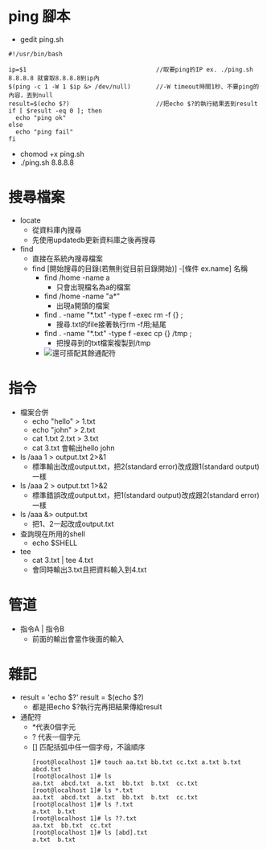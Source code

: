 # ping 腳本
* gedit ping.sh
```
#!/usr/bin/bash

ip=$1                                    //取要ping的IP ex. ./ping.sh 8.8.8.8 就會取8.8.8.8到ip內
$(ping -c 1 -W 1 $ip &> /dev/null)       //-W timeout時間1秒、不要ping的內容，丟到null
result=$(echo $?)                        //把echo $?的執行結果丟到result
if [ $result -eq 0 ]; then
  echo "ping ok"
else
  echo "ping fail"
fi
```
* chomod +x ping.sh
* ./ping.sh 8.8.8.8

# 搜尋檔案
* locate 
  * 從資料庫內搜尋
  * 先使用updatedb更新資料庫之後再搜尋
* find 
  * 直接在系統內搜尋檔案
  * find [開始搜尋的目錄(若無則從目前目錄開始)] -[條件 ex.name] 名稱
    * find /home -name a
      * 只會出現檔名為a的檔案
    * find /home -name "a*"
      * 出現a開頭的檔案
    * find . -name "*.txt" -type f -exec rm -f {} \;
      * 搜尋.txt的file接著執行rm -f用\;結尾
    * find . -name "*.txt" -type f -exec cp {} /tmp \;
      * 把搜尋到的txt檔案複製到/tmp
    * ![還可搭配其餘通配符](https://blog.gtwang.org/linux/unix-linux-find-command-examples/)

# 指令
* 檔案合併
  * echo "hello" > 1.txt
  * echo "john" > 2.txt
  * cat 1.txt 2.txt > 3.txt
  * cat 3.txt     會輸出hello john
* ls /aaa 1 > output.txt 2>&1
  * 標準輸出改成output.txt，把2(standard error)改成跟1(standard output)一樣
* ls /aaa 2 > output.txt 1>&2
  * 標準錯誤改成output.txt，把1(standard output)改成跟2(standard error)一樣
* ls /aaa &> output.txt
  * 把1、2一起改成output.txt
* 查詢現在所用的shell 
  * echo $SHELL
* tee
  * cat 3.txt | tee 4.txt
  * 會同時輸出3.txt且把資料輸入到4.txt
  
# 管道
* 指令A | 指令B
  * 前面的輸出會當作後面的輸入
  
# 雜記
* result = 'echo $?'
    result = $(echo $?)
  * 都是把echo $?執行完再把結果傳給result
* 通配符
  * \*代表0個字元
  * ?  代表一個字元
  * [] 匹配括弧中任一個字母，不論順序
    ```
    [root@localhost 1]# touch aa.txt bb.txt cc.txt a.txt b.txt abcd.txt
    [root@localhost 1]# ls
    aa.txt  abcd.txt  a.txt  bb.txt  b.txt  cc.txt
    [root@localhost 1]# ls *.txt
    aa.txt  abcd.txt  a.txt  bb.txt  b.txt  cc.txt
    [root@localhost 1]# ls ?.txt
    a.txt  b.txt
    [root@localhost 1]# ls ??.txt
    aa.txt  bb.txt  cc.txt
    [root@localhost 1]# ls [abd].txt
    a.txt  b.txt
    ```
